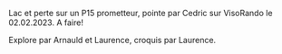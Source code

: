 Lac et perte sur un P15 prometteur, pointe par Cedric sur VisoRando le 02.02.2023. A faire!

Explore par Arnauld et Laurence, croquis par Laurence.